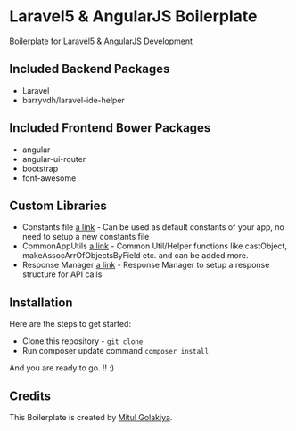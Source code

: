 # Laravel5 & AngularJS Boilerplate
Boilerplate for Laravel5 &amp; AngularJS Development

## Included Backend Packages
* Laravel
* barryvdh/laravel-ide-helper

## Included Frontend Bower Packages

* angular
* angular-ui-router
* bootstrap
* font-awesome

## Custom Libraries
* Constants file [a link](app/Libraries/Mitul/Constants/Constants.php) - Can be used as default constants of your app, no need to setup a new constants file
* CommonAppUtils [a link](app/Libraries/Mitul/Utils/CommonAppUtils.php) - Common Util/Helper functions like castObject, makeAssocArrOfObjectsByField etc. and can be added more.
* Response Manager [a link](app/Libraries/Mitul/Utils/ResponseManager.php) - Response Manager to setup a response structure for API calls

## Installation

Here are the steps to get started:

* Clone this repository - `git clone`
* Run composer update command `composer install`

And you are ready to go. !! :)

## Credits

This Boilerplate is created by [Mitul Golakiya](https://github.com/mitulgolakiya).


